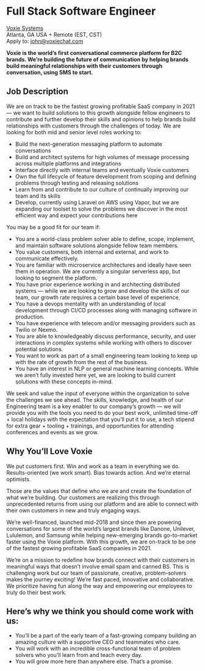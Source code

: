 # Full Stack Software Engineer

[Voxie Systems](http://voxie.com)<br />
Atlanta, GA USA + Remote (EST, CST)<br />
Apply to: [john@voxiechat.com](mailto:john@voxiechat.com)

**Voxie is the world’s first conversational commerce platform for B2C brands. We’re building the future of communication by helping brands build meaningful relationships with their customers through conversation, using SMS to start.**

## Job Description

We are on track to be the fastest growing profitable SaaS company in 2021 — we want to build solutions to this growth alongside fellow engineers to contribute and further develop their skills and opinions to help brands build relationships with customers through the challenges of today. We are looking for both mid and senior level roles working to:
- Build the next-generation messaging platform to automate conversations
- Build and architect systems for high volumes of message processing across multiple platforms and integrations
- Interface directly with internal teams and eventually Voxie customers
- Own the full lifecycle of feature development from scoping and defining problems through testing and releasing solutions
- Learn from and contribute to our culture of continually improving our team and its skills
- Develop, currently using Laravel on AWS using Vapor, but we are expanding our toolset to solve the problems we discover in the most efficient way and expect your contributions here
 
You may be a good fit for our team if:
- You are a world-class problem solver able to define, scope, implement, and maintain software solutions alongside fellow team members.
- You value customers, both internal and external, and work to communicate effectively.
- You are familiar with microservice architectures and ideally have seen them in operation. We are currently a singular serverless app, but looking to segment the platform.
- You have prior experience working in and architecting distributed systems — while we are looking to grow and develop the skills of our team, our growth rate requires a certain base level of experience.
- You have a devops mentality with an understanding of local development through CI/CD processes along with managing software in production.
- You have experience with telecom and/or messaging providers such as Twilio or Nexmo.
- You are able to knowledgeably discuss performance, security, and user interactions in complex systems while working with others to discover potential solutions.
- You want to work as part of a small engineering team looking to keep up with the rate of growth from the rest of the business.
- You have an interest in NLP or general machine learning concepts. While we aren’t fully invested here yet, we are looking to build current solutions with these concepts in-mind.
 
We seek and value the input of everyone within the organization to solve the challenges we see ahead. The skills, knowledge, and health of our Engineering team is a key enabler to our company’s growth — we will provide you with the tools you need to do your best work, unlimited time-off + local holidays with the expectation that you’ll put it to use, a tech stipend for extra gear + tooling + trainings, and opportunities for attending conferences and events as we grow.
 
## Why You’ll Love Voxie
 
We put customers first. Win and work as a team in everything we do. Results-oriented (we work smart). Bias towards action. And we’re eternal optimists.
 
Those are the values that define who we are and create the foundation of what we’re building. Our customers are realizing this through unprecedented returns from using our platform and are able to connect with their own customers in new and truly engaging ways.
 
We’re well-financed, launched mid-2018 and since then are powering conversations for some of the world’s largest brands like Danone, Unilever, Lululemon, and Samsung while helping new-emerging brands go-to-market faster using the Voxie platform. With this growth, we are on-track to be one of the fastest growing profitable SaaS companies in 2021.
 
We’re on a mission to redefine how brands connect with their customers in meaningful ways that doesn’t involve email spam and canned BS. This is challenging work but our team of passionate, creative, problem-solvers makes the journey exciting! We’re fast paced, innovative and collaborative. We prioritize having fun along the way and empowering our employees to truly do their best work. 
 
## Here’s why we think you should come work with us:
- You’ll be a part of the early team of a fast-growing company building an amazing culture with a supportive CEO and teammates who care. 
- You will work with an incredible cross-functional team of problem solvers who you’ll learn from and teach every day.
- You will grow more here than anywhere else. That’s a promise.
